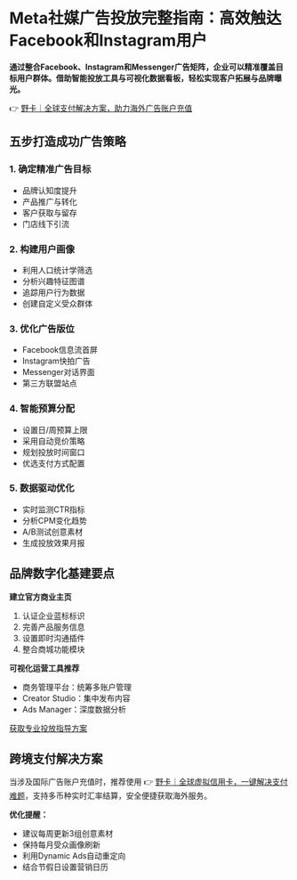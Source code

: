 # Meta社媒广告投放完整指南：高效触达Facebook和Instagram用户

**通过整合Facebook、Instagram和Messenger广告矩阵，企业可以精准覆盖目标用户群体。借助智能投放工具与可视化数据看板，轻松实现客户拓展与品牌曝光。**

<!-- 插入符合规范的广告内容 -->
👉 [野卡｜全球支付解决方案，助力海外广告账户充值](https://bbtdd.com/yeka)

## 五步打造成功广告策略
### 1. 确定精准广告目标
- 品牌认知度提升
- 产品推广与转化
- 客户获取与留存
- 门店线下引流

### 2. 构建用户画像
- 利用人口统计学筛选
- 分析兴趣特征图谱
- 追踪用户行为数据
- 创建自定义受众群体

### 3. 优化广告版位
- Facebook信息流首屏
- Instagram快拍广告
- Messenger对话界面
- 第三方联盟站点

### 4. 智能预算分配
- 设置日/周预算上限
- 采用自动竞价策略
- 规划投放时间窗口
- 优选支付方式配置

### 5. 数据驱动优化
- 实时监测CTR指标
- 分析CPM变化趋势
- A/B测试创意素材
- 生成投放效果月报

## 品牌数字化基建要点
**建立官方商业主页**
1. 认证企业蓝标标识
2. 完善产品服务信息
3. 设置即时沟通插件
4. 整合商城功能模块

**可视化运营工具推荐**
- 商务管理平台：统筹多账户管理
- Creator Studio：集中发布内容
- Ads Manager：深度数据分析

[获取专业投放指导方案](#)

## 跨境支付解决方案
当涉及国际广告账户充值时，推荐使用 👉 [野卡｜全球虚拟信用卡，一键解决支付难题](https://bbtdd.com/yeka)，支持多币种实时汇率结算，安全便捷获取海外服务。

**优化提醒：**
- 建议每周更新3组创意素材
- 保持每月受众画像刷新
- 利用Dynamic Ads自动重定向
- 结合节假日设置营销日历